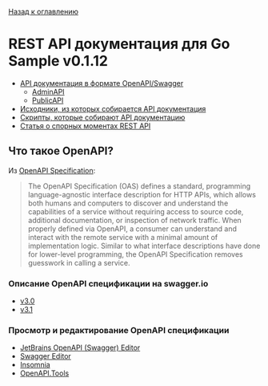 [Назад к оглавлению](./README.md)

# REST API документация для Go Sample v0.1.12
- [API документация в формате OpenAPI/Swagger](./api)
    - [AdminAPI](./api/admin-api)
    - [PublicAPI](./api/public-api)
- [Исходники, из которых собирается API документация](./api-src)
- [Скрипты, которые собирают API документацию](../scripts/openapi)
- [Статья о спорных моментах REST API](https://habr.com/ru/articles/770226/)

## Что такое OpenAPI?
Из [OpenAPI Specification](https://github.com/OAI/OpenAPI-Specification):

> The OpenAPI Specification (OAS) defines a standard, programming language-agnostic interface
> description for HTTP APIs, which allows both humans and computers to discover and understand
> the capabilities of a service without requiring access to source code, additional documentation,
> or inspection of network traffic. When properly defined via OpenAPI, a consumer can understand
> and interact with the remote service with a minimal amount of implementation logic. Similar to
> what interface descriptions have done for lower-level programming, the OpenAPI Specification
> removes guesswork in calling a service.

### Описание OpenAPI спецификации на swagger.io
- [v3.0](https://swagger.io/specification/v3/)
- [v3.1](https://swagger.io/specification/)

### Просмотр и редактирование OpenAPI спецификации
- [JetBrains OpenAPI (Swagger) Editor](https://plugins.jetbrains.com/plugin/14837-openapi-swagger-editor)
- [Swagger Editor](https://editor.swagger.io/)
- [Insomnia](https://insomnia.rest/download)
- [OpenAPI.Tools](https://openapi.tools/)
